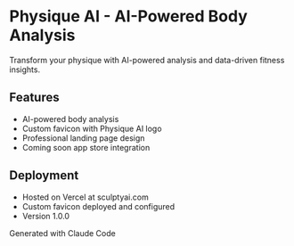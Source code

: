 # Physique AI - AI-Powered Body Analysis

Transform your physique with AI-powered analysis and data-driven fitness insights.

## Features
- AI-powered body analysis  
- Custom favicon with Physique AI logo
- Professional landing page design
- Coming soon app store integration

## Deployment
- Hosted on Vercel at sculptyai.com
- Custom favicon deployed and configured  
- Version 1.0.0

Generated with Claude Code
